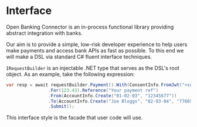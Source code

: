 # Interface

Open Banking Connector is an in-process functional library providing abstract integration with banks. 

Our aim is to provide a simple, low-risk developer experience to help users make payments and access bank APIs as fast as possible. To this end we will make a DSL via standard C# fluent interface techniques.

```IRequestBuilder``` is an injectable .NET type that serves as the DSL's root object. As an example, take the following expression:

```csharp
var resp = await requestBuilder.Payment().With(ConsentInfo.FromJwt("<some jwt>"))
                .For(123.43).Reference("Your payment ref")
                .From(AccountInfo.Create("01-02-03", "12345677"))
                .To(AccountInfo.Create("Joe Bloggs", "02-03-04", "77665544"))
                .Submit();
```

This interface style is the facade that user code will use. 

